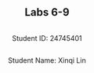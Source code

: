 ﻿<div style="display: flex; flex-direction: column; justify-content: center; align-items: center; height: 100vh;">

  <h2>Labs 6-9</h2>

  <p>Student ID: 24745401</p>
  <p>Student Name: Xinqi Lin</p>

</div>

# Lab 6

## Set up an EC2 instance

### [1] Create an EC2 micro instance with Ubuntu and SSH into it. 

First, I reused my `ec2_manager.py` module created in lab5 to create an EC2 micro instance. The logic is shown below: 

#### Code:

```python
# lab6_main.py
# Main script to set up the infrastructure for Lab 6.

import sys
import os

# --- Add project root to the path to allow importing from 'utils' ---
project_root = os.path.abspath(os.path.join(os.path.dirname(__file__), '..'))
sys.path.insert(0, project_root)
# ---------------------------------------------------------------------

from utils import config
from utils import ec2_manager
from botocore.exceptions import ClientError

if __name__ == "__main__":
    instance_ids = []
    try:
        # --- Step 1: Create a EC2 instance ---
        print("--- Starting Lab 6 Infrastructure Setup ---")

        # --- User Configuration ---
        INSTANCE_NAME = f"{config.STUDENT_NUMBER}-vm-lab6"

        # Create the key pair
        ec2_manager.create_key_pair(config.LAB6_KEY_NAME)
        print(f"Ensured key pair '{config.LAB6_KEY_NAME}' is available.")

        # Define security rules
        lab6_sg_rules = [
            {'IpProtocol': 'tcp', 'FromPort': 22, 'ToPort': 22, 'IpRanges': [{'CidrIp': '0.0.0.0/0'}]},
            {'IpProtocol': 'tcp', 'FromPort': 80, 'ToPort': 80, 'IpRanges': [{'CidrIp': '0.0.0.0/0'}]}
        ]
        sg_id = ec2_manager.create_security_group(
            config.LAB6_SECURITY_GROUP_NAME, 
            "Web Server Security Group for Lab 6", 
            lab6_sg_rules
        )
        print(f"Ensured security group '{config.LAB6_SECURITY_GROUP_NAME}' is available.")

        print("\nLaunching instance...")
        instance_id = ec2_manager.setup_instance(
            name=INSTANCE_NAME, 
            ami_id=config.AMI_ID, 
            instance_type=config.LAB6_INSTANCE_TYPE,
            key_name=config.LAB6_KEY_NAME, 
            sg_id=sg_id
        )
        instance_ids.append(instance_id)

        # Get IPs and print connection info
        print("\nWaiting for instance to initialize...")
        ip = ec2_manager.get_instance_ip(instance_id)
        print(f"-> {INSTANCE_NAME} is running at Public IP: {ip}")
        print(f"-> Connect using: ssh -i {config.LAB6_KEY_NAME}.pem ubuntu@{ip}")

        print("\n--- EC2 Setup Complete ---")

    except ClientError as e:
        print(f"\nAn AWS error occurred: {e}")
    except Exception as e:
        print(f"\nAn error occurred: {e}")
```

After the script ran successfully and outputted the `ssh` command to connect my newly created EC2 instance, I copied the following command in the bash:

```bash
ssh -i 24745401-key-lab6.pem ubuntu@MY-EC2-IPADDRESS
```

### [2] Install the Python 3 virtual environment package. 

After connecting to the lab6 EC2 instance with `ssh` , I ran the commands below to install the Python3 virtual environment package:

#### Command:

To make it convenient, I operated the bash as sudo: 

```bash
sudo bash
```

Then installed the package:

```bash
apt-get update
apt-get upgrade
apt-get install python3-venv
```

### [3] Access a directory 

Next, I created the required directory structure as specified in the lab instructions. I needed to create a directory with the path `/opt/wwc/mysites` and navigate into it.

#### Command:

```bash
mkdir -p /opt/wwc/mysites
cd /opt/wwc/mysites
```

### [4] Set up a virtual environment

With the directory structure in place, I proceeded to set up a Python virtual environment to isolate the Django project dependencies from the system Python installation.

#### Command:

```bash
python3 -m venv myvenv		
```

#### Explanation:

This command demonstrates Python's modular execution approach:

- **`-m venv`**: The `-m` flag tells Python to run a library module as a script. In this case, it runs the built-in `venv` module, which is Python's standard tool for creating virtual environments
- **`myvenv`**: Specifies the name of the directory where the virtual environment will be created

#### Result:

The virtual environment was successfully created, as evidenced by the appearance of the `myvenv` directory containing the virtual environment files.

![image-20250922082138231](https://cdn.jsdelivr.net/gh/WitherLzero/myImages@main/img/image-20250922082138231.png) 

### [5] Activate the virtual environment

To begin working within the isolated Python environment, I activated the virtual environment and installed the necessary packages.

#### Command:

```bash
source myvenv/bin/activate
pip install django
django-admin startproject lab
cd lab
python3 manage.py startapp polls
```

#### Explanation:

These commands perform several critical setup tasks:

- **`source myvenv/bin/activate`**: Activates the virtual environment, modifying the shell's PATH to use the virtual environment's Python interpreter and pip
- **`django-admin startproject lab`**: Creates a new Django project with the directory structure and configuration files
- **`python3 manage.py startapp polls`**: Creates a new Django application named "polls" within the project

#### Result:

The Django project structure was successfully created with the necessary files and directories for both the main project and the polls application.

![image-20250922082435101](https://cdn.jsdelivr.net/gh/WitherLzero/myImages@main/img/image-20250922082435101.png) 

![image-20250922082446892](https://cdn.jsdelivr.net/gh/WitherLzero/myImages@main/img/image-20250922082446892.png) 

### [6] Install nginx

The next step was to install nginx, which will serve as a reverse proxy server to forward HTTP requests from port 80 to the Django development server running on port 8000.

#### Command:

```bash
apt install nginx
```

### [7] Configure nginx

To enable nginx to proxy requests to the Django application, I needed to modify the default nginx configuration file.

#### Command:

I edited the nginx configuration file using nano:

```bash
nano /etc/nginx/sites-enabled/default
```

I replaced the entire contents with:

```nginx
server {
  listen 80 default_server;
  listen [::]:80 default_server;

  location / {
    proxy_set_header X-Forwarded-Host $host;
    proxy_set_header X-Real-IP $remote_addr;

    proxy_pass http://127.0.0.1:8000;
  }
}
```

#### Explanation:

This nginx configuration creates a reverse proxy setup:

- `listen 80 default_server`: Configures nginx to listen on port 80 for HTTP requests
- `proxy_set_header X-Forwarded-Host $host`: Preserves the original host header for the backend application
- `proxy_set_header X-Real-IP $remote_addr`: Forwards the client's real IP address to Django
- `proxy_pass http://127.0.0.1:8000`: Routes all requests to the Django development server on localhost port 8000

### [8] Restart nginx

After modifying the configuration, I restarted the nginx service to apply the changes.

#### Command:

```bash
service nginx restart
```

### [9] Access the EC2 instance

With the nginx configuration in place, I started the Django development server to test the complete setup.

#### Command:

In the Django project directory (`/opt/wwc/mysites/lab`), I ran:

```bash
python3 manage.py runserver 8000
```

Then I opened a browser and navigated to the IP address of my EC2 instance.

#### Result:

The browser successfully displayed the default Django welcome page, confirming that the nginx proxy configuration was working correctly and that requests were being forwarded to the Django development server.

![image-20250922083152234](https://cdn.jsdelivr.net/gh/WitherLzero/myImages@main/img/image-20250922083152234.png) 



## Set up Django inside the created EC2 instance

### [1] Edit the following files (create them if not exist)

I needed to create and edit several Python files to establish the URL routing and view logic for the Django application. I edited these files directly on the EC2 instance using the nano text editor.

#### Command:

I used `nano` to edit polls application's view file, its URL configuration and the main project's URL configuration:

```bash
nano /opt/wwc/mysites/lab/polls/views.py
nano /opt/wwc/mysites/lab/polls/urls.py
nano /opt/wwc/mysites/lab/lab/urls.py
```

And I replaced the contents with:

#### Code:

```python
# polls/views.py
from django.http import HttpResponse

def index(request):
    return HttpResponse("Hello, world.")
```

```python
# polls/urls.py
from django.urls import path
from . import views

urlpatterns = [
    path('', views.index, name='index'),
]
```

```python
# lab/urls.py
from django.urls import include, path
from django.contrib import admin

urlpatterns = [
    path('polls/', include('polls.urls')),
    path('admin/', admin.site.urls),
]
```

#### Explanation:

This implementation demonstrates Django's URL routing architecture:

- **views.py**: Contains the view functions that handle HTTP requests and return responses. The `index` function processes incoming requests and returns an HttpResponse object containing "Hello, world."
- **polls/urls.py**: Defines URL patterns specific to the polls application. The `path('', views.index, name='index')` maps the root path of the polls app to the index view function
- **lab/urls.py**: The main project URL configuration that includes the polls URLs under the '/polls/' path. The `include('polls.urls')` function delegates URL resolution to the polls application's URL configuration
- **URL Resolution Process**: When a request comes to '/polls/', Django first matches it in the main urls.py file, then forwards the remaining URL path to polls.urls for further processing

### [2] Run the web server again

After updating the Django files in the EC2 instance, I restarted the Django development server to load the new configuration.

#### Command:

```bash
python3 manage.py runserver 8000
```

### [3] Access the EC2 instance

With the Django server running and the URL configurations in place, I tested the application by accessing the polls endpoint. I navigated to the URL:`http://MY-EC2-IPADDRESS/polls/` in my browser.

#### Result:

The browser successfully displayed "Hello, world." 

![image-20250922084633027](https://cdn.jsdelivr.net/gh/WitherLzero/myImages@main/img/image-20250922084633027.png)  



## Set up an ALB

### [1] Create an application load balancer

I extended my existing Lab 6 main script to include ALB creation functionality, utilizing the reusable ELB manager module developed in Lab 5 with specific modifications for this lab's health check requirements.

#### Code:

```python
# extended lab6_main.py
# --- Step 2: Create the Application Load Balancer ---
print("\nProceeding to create the Application Load Balancer...")
all_subnet_ids = ec2_manager.get_all_subnet_ids()
if len(all_subnet_ids) < 2:
    raise Exception("Cannot create ALB, not enough subnets in the VPC.")

alb_dns_name = elb_manager.setup_load_balancer(
    alb_name=config.LAB6_ALB_NAME,
    security_group_id=sg_id,
    subnet_ids=all_subnet_ids,
    instance_ids=instance_ids,
    health_check_path='/polls/'  # Lab 6 specific requirement
)

print("\n--- ALB Setup Complete ---")
print(f"-> Access it at: http://{alb_dns_name}/polls/")
```

#### Explanation:

This implementation demonstrates several key Application Load Balancer concepts:

- **Subnet Distribution**: The ALB requires at least two subnets across different Availability Zones to ensure high availability and fault tolerance
- **Target Group Configuration**: The target group acts as a logical grouping of targets that receive traffic from the load balancer, with health checks configured to monitor target health
- **Health Check Customization**: The `health_check_path='/polls/'` parameter ensures the ALB checks the specific endpoint that contains our Django application, rather than the default root path
- **Listener Configuration**: The listener checks for connection requests on port 80 and forwards them to registered targets in the target group
- **Security Group Integration**: The same security group used for the EC2 instance is applied to the ALB, allowing HTTP traffic on port 80

### [2] Health check

The health check configuration required modifications to the existing ELB manager module to support custom health check paths and intervals specific to Lab 6 requirements.

#### Code:

I updated the `elb_manager.py` module to support custom health check configurations:

```python
# modified setup_load_balancer function
def setup_load_balancer(alb_name, security_group_id, subnet_ids, instance_ids, health_check_path='/'):
    """
    Ensures a complete ALB setup exists, creating components as needed.
    """
    # 1. Ensure Load Balancer exists
    alb_arn, alb_dns_name = _create_load_balancer(alb_name, security_group_id, subnet_ids)
    
    # 2. Ensure Target Group exists
    tg_name = f"{alb_name}-tg"
    target_group_arn = _create_target_group(tg_name, health_check_path)
    
    # 3. Register targets 
    print("Registering instances with Target Group...")
    elbv2.register_targets(
        TargetGroupArn=target_group_arn,
        Targets=[{'Id': instance_id} for instance_id in instance_ids]
    )
    
    # 4. Ensure Listener exists
    _create_listener(alb_arn, target_group_arn)
    
    return alb_dns_name
```

```python
# modified _create_target_group function
def _create_target_group(tg_name, health_check_path='/'):
    """Creates a new Target Group with custom health check path."""
    try:
        vpc_id = ec2.describe_vpcs()['Vpcs'][0]['VpcId']
        tg_response = elbv2.create_target_group(
            Name=tg_name, Protocol='HTTP', Port=80, VpcId=vpc_id,
            HealthCheckProtocol='HTTP', HealthCheckPath=health_check_path,
            HealthCheckIntervalSeconds=30,  # Check every 30 seconds as per 											  worksheet
            TargetType='instance'
        )
        tg_arn = tg_response['TargetGroups'][0]['TargetGroupArn']
        print(f"Created Target Group '{tg_name}' with health check path '{health_check_path}'.")
        return tg_arn
    except ClientError as e:
        if e.response['Error']['Code'] == 'DuplicateTargetGroupName':
            response = elbv2.describe_target_groups(Names=[tg_name])
            tg_arn = response['TargetGroups'][0]['TargetGroupArn']
            print(f"Existed Target Group '{tg_name}'.")
            return tg_arn
        else:
            raise
```

#### Explanation:

The health check implementation demonstrates several key AWS ELB concepts:

- **Health Check Path Parameter**: The `health_check_path` parameter allows customization of the endpoint used for health checks, enabling the ALB to verify application-specific functionality rather than just server availability
- **Health Check Interval Configuration**: The `HealthCheckIntervalSeconds=30` parameter sets the frequency of health checks as specified in the worksheet requirements
- **Target Group Integration**: The health check configuration is embedded within the target group creation, ensuring that health monitoring is established before targets are registered
- **Protocol Matching**: Using `HealthCheckProtocol='HTTP'` ensures the health checks use the same protocol as the application traffic

#### Result:

The ALB performs health checks by sending HTTP GET requests to `http://[instance-ip]:80/polls/` every 30 seconds. The instance is considered healthy if it returns a 200 OK response, and unhealthy if it fails to respond or returns error codes.

![image-20250922175813975](https://cdn.jsdelivr.net/gh/WitherLzero/myImages@main/img/image-20250922175813975.png) 

### [3] Access

With the ALB fully configured and operational, I tested access through the load balancer to verify the complete request routing pipeline.

I accessed the ALB using the DNS name provided by the creation script: `http://24745401-alb-lab6-1210742212.eu-north-1.elb.amazonaws.com/polls/` 

#### Request Flow Analysis:

The complete request flow demonstrates the multi-tier architecture:

1. **Client Request**: Browser sends HTTP request to ALB DNS name
2. **Load Balancer Processing**: ALB receives request on port 80 and determines target based on health checks and routing algorithms
3. **Target Forwarding**: ALB forwards request to healthy EC2 instance on port 80
4. **Nginx Proxy**: nginx on EC2 instance receives request and proxies it to Django on port 8000
5. **Django Processing**: Django application processes `/polls/` URL and returns "Hello, world." response
6. **Response Chain**: Response travels back through nginx → ALB → client browser

#### Result:

The browser successfully displayed "Hello, world." when accessing the ALB URL：

![image-20250922180206312](https://cdn.jsdelivr.net/gh/WitherLzero/myImages@main/img/image-20250922180206312.png) 



## Web interface for CloudStorage application

### [1] Create AWS DynamoDB table and copy data from local DynamoDB

The first step required setting up an AWS DynamoDB table and populating it with the metadata from the local DynamoDB table created in Lab 3. I needed to ensure that my local DynamoDB server from Lab 3 was running before copying the data.

#### Command:

First, I started the local DynamoDB server (if not already running):

```bash
cd ~/dynamodb
java -Djava.library.path=./DynamoDBLocal_lib -jar DynamoDBLocal.jar -sharedDb
```

Then I created and ran the table creation script:

#### Code:

```python
import boto3
from botocore.exceptions import ClientError

# Configuration
STUDENT_ID = '24745401'
REGION = 'eu-north-1'
TABLE_NAME = 'UserFiles'  # Using the table name from Lab 6 instructions

def create_dynamodb_table():
    dynamodb = boto3.resource(
        'dynamodb', 
        region_name=REGION
    )
    
    print(f"Creating DynamoDB table '{TABLE_NAME}' in AWS cloud...")
    try:
        table = dynamodb.create_table(
            TableName=TABLE_NAME,
            KeySchema=[
                {'AttributeName': 'userId', 'KeyType': 'HASH'},  # Partition key
                {'AttributeName': 'fileName', 'KeyType': 'RANGE'} # Sort key
            ],
            AttributeDefinitions=[
                {'AttributeName': 'userId', 'AttributeType': 'S'},
                {'AttributeName': 'fileName', 'AttributeType': 'S'}
            ],
            ProvisionedThroughput={'ReadCapacityUnits': 5, 'WriteCapacityUnits': 5}
        )
        # Wait until the table exists.
        table.wait_until_exists()
        print(f"Table '{TABLE_NAME}' created successfully in AWS.")
        return table
    except ClientError as e:
        if e.response['Error']['Code'] == 'ResourceInUseException':
            print(f"Table '{TABLE_NAME}' already exists in AWS.")
            return dynamodb.Table(TABLE_NAME)
        else:
            print(f"Error creating table: {e}")
            raise

def copy_data_from_local_to_aws():
    # Connect to local DynamoDB
    source_dynamodb = boto3.resource(
        'dynamodb', 
        endpoint_url='http://localhost:8000',  # Local DynamoDB endpoint
        region_name='eu-north-1',  # Using the same region as AWS
        aws_access_key_id='dummy',  # Dummy credentials for local
        aws_secret_access_key='dummy'
    )
    source_table = source_dynamodb.Table('CloudFiles')  # Your local table name
    
    # Connect to AWS DynamoDB
    dest_dynamodb = boto3.resource(
        'dynamodb', 
        region_name=REGION,
   )
    dest_table = dest_dynamodb.Table(TABLE_NAME)
    
    # Scan all items from local table
    try:
        response = source_table.scan()
        items = response.get('Items', [])
        
        print(f"Found {len(items)} items in local DynamoDB")
        
        # Copy each item to AWS table
        for item in items:
            dest_table.put_item(Item=item)
            print(f"Copied item: {item.get('fileName', 'unknown')}")
            
        print(f"Successfully copied {len(items)} items to AWS DynamoDB table {TABLE_NAME}")
    except Exception as e:
        print(f"Error copying data: {e}")

if __name__ == "__main__":
    table = create_dynamodb_table()
    if table:
        copy_data_from_local_to_aws()
```

#### Explanation:

This script demonstrates the data migration process from local to cloud infrastructure:

- **Dual DynamoDB Connection**: The script establishes connections to both local DynamoDB (using `endpoint_url='http://localhost:8000'`) and AWS DynamoDB (using default AWS credentials)
- **Table Schema Consistency**: The AWS table maintains the same schema as the local table with `userId` as partition key and `fileName` as sort key
- **Data Transfer Process**: The script scans all items from the local `CloudFiles` table and copies them to the AWS `UserFiles` table
- **Error Handling**: Proper exception handling ensures the script can handle existing tables and connection issues gracefully

#### Result:

The script successfully created the AWS DynamoDB table and copied all file metadata from the local Lab 3 DynamoDB to the cloud-based table, establishing the foundation for the web interface.

![image-20250922181541467](https://cdn.jsdelivr.net/gh/WitherLzero/myImages@main/img/image-20250922181541467.png) 

### [2] Configure Django settings and install dependencies

Before implementing the DynamoDB integration, I needed to configure Django settings and install the required AWS SDK.

#### Command:

On the EC2 instance, I installed the boto3 package:

```bash
pip install boto3
```

I also needed to configure AWS credentials. I updated the Django settings to include the necessary template directory:

```bash
nano /opt/wwc/mysites/lab/lab/settings.py
```

Add to the TEMPLATES section:

```python
TEMPLATES = [
    {
        'BACKEND': 'django.template.backends.django.DjangoTemplates',
        'DIRS': [
            'polls/templates/'
        ],
```

### [3] Create HTML template for file display

I created an HTML template to display the file metadata in a formatted web page.

#### Command:

```
mkdir -p /opt/wwc/mysites/lab/polls/templates
nano /opt/wwc/mysites/lab/polls/templates/files.html
```

#### Code:

```html
<html>
<head>
    <title>Files</title>
</head>
<body>
    <h1>Files </h1>

    <ul>
        {% for item in items %}
          <li>{{ item.fileName }}</li>
	{% endfor %}
    </ul>

</body>
</html>
```

#### Explanation:

This Django template demonstrates the framework's template system:

- **Template Inheritance**: The HTML structure provides a basic layout for displaying file information
- **Django Template Tags**: The `{% for item in items %}` loop iterates through the items passed from the view
- **Variable Rendering**: The `{{ item.fileName }}` syntax renders the fileName attribute from each DynamoDB item
- **Template Context**: The template expects an `items` variable containing the file metadata from DynamoDB

### [4] Update Django views to integrate with DynamoDB

The final step involved modifying the Django views to connect to AWS DynamoDB, scan the UserFiles table, and render the results using the template.

#### Code:

```python
from django.shortcuts import render
from django.template import loader
from django.http import HttpResponse
import boto3
import json
from boto3.dynamodb.conditions import Key, Attr
from botocore.exceptions import ClientError

def index(request):
    template = loader.get_template('files.html')

    dynamodb = boto3.resource('dynamodb', region_name='eu-north-1',
                              aws_access_key_id='AKIA············',
                              aws_secret_access_key='jpLi········')

    table = dynamodb.Table("UserFiles")

    items = []
    try:
        response = table.scan()

    except ClientError as e:
        print(e.response['Error']['Message'])
    else:    
        context = {'items': response['Items'] }

        return HttpResponse(template.render(context, request))
```

#### Explanation:

This Django view implementation demonstrates cloud-database integration:

- **AWS SDK Integration**: The `boto3.resource('dynamodb')` creates a connection to AWS DynamoDB using the provided credentials
- **Table Connection**: The `dynamodb.Table("UserFiles")` establishes a connection to the specific table created in step [1]
- **Data Retrieval**: The `table.scan()` operation retrieves all items from the DynamoDB table
- **Template Rendering**: The `template.render(context, request)` method combines the retrieved data with the HTML template
- **Error Handling**: The try-except block handles potential DynamoDB connection or query errors gracefully
- **Context Passing**: The `context = {'items': response['Items']}` passes the DynamoDB results to the template for rendering

#### Command:

```bash
python3 manage.py runserver 8000
```

#### Result:

The Django application successfully connected to AWS DynamoDB, retrieved the file metadata, and displayed it through the web interface.

![image-20250922182128224](https://cdn.jsdelivr.net/gh/WitherLzero/myImages@main/img/image-20250922182128224.png) 

<div style="page-break-after: always;"></div>

#  Lab 7

<div style="page-break-after: always;"></div>

# Lab 8

<div style="page-break-after: always;"></div>

# Lab 9


